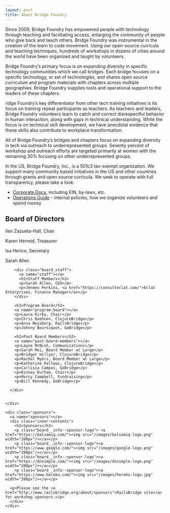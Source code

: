 ```yaml
---
layout: post
title: About Bridge Foundry
---
```


Since 2009, Bridge Foundry has empowered people with technology through teaching and facilitating access, enlarging
the community of people who give back and teach others. Bridge Foundry was instrumental in the creation of the learn
to code movement. Using our open-source curricula and teaching techniques, hundreds of workshops in dozens of cities
around the world have been organized and taught by volunteers.

Bridge Foundry’s primary focus is on expanding diversity in specific technology communities which we call bridges. Each bridge focuses on a specific technology, or set of technologies, and shares open source curriculum and program materials
with chapters across multiple geographies. Bridge Foundry supplies tools and operational support to the leaders of
these chapters.

ridge Foundry’s key differentiator from other tech training initiatives is its focus on training repeat
participants as teachers. As teachers and leaders, Bridge Foundry volunteers learn to catch and correct disrespectful behavior
in human interaction, along with gaps in technical understanding. While the focus is on technical skill development,
we have anecdotal evidence that these skills also contribute to workplace transformation.

All of Bridge Foundry’s bridges
and chapters focus on expanding diversity in tech via outreach to underrepresented groups. Seventy percent of workshop
and outreach efforts are targeted primarily at women with the remaining 30% focusing on other underrepresented groups.

In the US, Bridge Foundry, Inc., is a 501c3 tax-exempt organization.
We support many community based initiatives in the US and other
countries through grants and open source curricula. We seek to
operate with full transparency, please take a look:

  * [Corporate Docs](https://operations.bridgefoundry.org/corporate-docs/README/), including EIN, by-laws, etc.
  * [Operations Guide](https://operations.bridgefoundry.org/) - internal policies, how we organize volunteers and spend money


  <div class="board">
    <div class="board__info">
      <div class="board__members">
        <a name="board"></a>
        <h2>Board of Directors</h2>
        <p>Ilen Zazueta-Hall, Chair</p>
        <p>Karen Herreid, Treasurer</p>
        <p>Isa Herico, Secretary</p>
        <p>Sarah Allen</p>

        <div class="board_staff">
          <a name="staff"></a>
          <h2>Staff Members</h2>
          <p>Sarah Allen, CEO</p>
          <p>Jéneen Perkins, <a href="https://consulteclat.com/">Eclat Enterprises, Finance Manager</a></p>
        </div>

        <h2>Program Board</h2>
        <a name="program-board"></a>
        <p>Laura Kirby, Chair</p>
        <p>Chris Koehnen, ClojureBridge</p>
        <p>Anna Neyzberg, RailsBridge</p>
        <p>Johnny Boursiquot, GoBridge</p>

        <h2>Past Board Members</h2>
        <a name="past-board-members"></a>
        <p>Layne McNish, Communications</p>
        <p>Sarah Mei, Board Member at Large</p>
        <p>Bridget Hillyer, ClojureBridge</p>
        <p>Rachel Myers, Board Member at Large</p>
        <p>Katherine Fellows, ClojureBridge</p>
        <p>Carlisia Campos, GoBridge</p>
        <p>Kinsey Durham, Chair</p>
        <p>Marcy Campbell, Fundraising</p>
        <p>Bill Kennedy, GoBridge</p>

      </div>


    </div>

    <div class="sponsors">
      <a name="sponsors"></a>
      <div class="inner-contents">
        <h2>Sponsors</h2>
        <p class="board__info--sponsor-logo"> <a href="https://balsamiq.com/"><img src="/images/balsamiq-logo.png" width="200px"/></a></p>
        <p class="board__info--sponsor-logo"><a href="https://www.google.com/"><img src="/images/google-logo.png" width="200px"/></a></p>
        <p class="board__info--sponsor-logo"><a href="https://dnsimple.com/"><img src="/images/dnsimple-logo.png" width="200px"/></a></p>
        <p class="board__info--sponsor-logo"><a href="https://www.heroku.com/"><img src="/images/heroku-logo.jpg" width="200px"/></a></p>

      <p>Please see the <a href="http://www.railsbridge.org/about/sponsors">RailsBridge site</a> for workshop sponsors.</p>
      </div>
    </div>
  </div>
